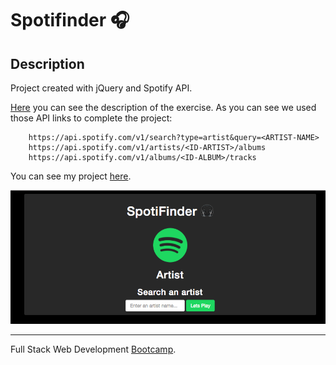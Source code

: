 # Spotifinder 🎧 #

## Description ##

Project created with jQuery and Spotify API.

[Here](https://github.com/juanmaguitar/exercises-javascript/tree/master/04-jquery-spotify-API) you can see the description of the exercise. 
As you can see we used those API links to complete the project:

```
    https://api.spotify.com/v1/search?type=artist&query=<ARTIST-NAME>
    https://api.spotify.com/v1/artists/<ID-ARTIST>/albums
    https://api.spotify.com/v1/albums/<ID-ALBUM>/tracks
```

 You can see my project [here](https://marioterron.github.io/landing-mailchimp/).

![Snapshot](https://github.com/sernalab/spotifinder-jquery/blob/master/img/home.png)

-----

Full Stack Web Development [Bootcamp](http://www.skylabcoders.com/es/).